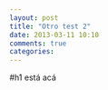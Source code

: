 ```yaml
---
layout: post
title: "Otro test 2"
date: 2013-03-11 10:10
comments: true
categories: 
---
```

#h1 está acá
